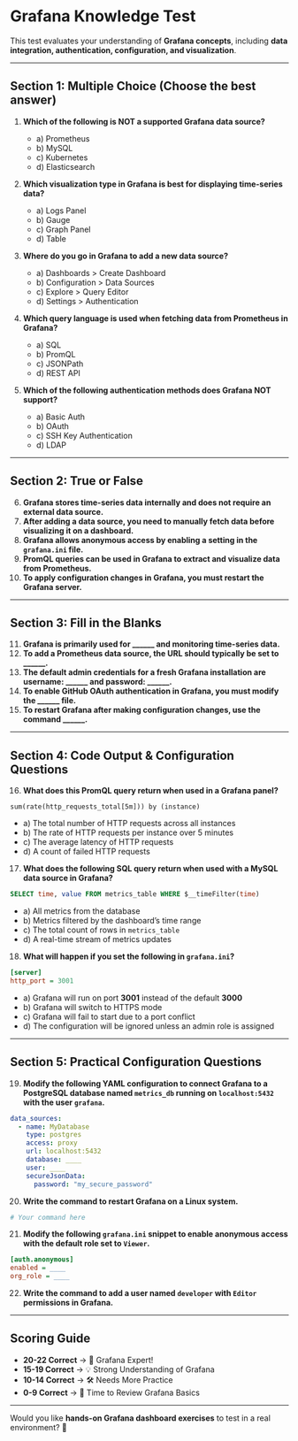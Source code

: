 # **Grafana Knowledge Test**  

This test evaluates your understanding of **Grafana concepts**, including **data integration, authentication, configuration, and visualization**.  

---

## **Section 1: Multiple Choice** (Choose the best answer)  

1. **Which of the following is NOT a supported Grafana data source?**  
   - a) Prometheus  
   - b) MySQL  
   - c) Kubernetes  
   - d) Elasticsearch  

2. **Which visualization type in Grafana is best for displaying time-series data?**  
   - a) Logs Panel  
   - b) Gauge  
   - c) Graph Panel  
   - d) Table  

3. **Where do you go in Grafana to add a new data source?**  
   - a) Dashboards > Create Dashboard  
   - b) Configuration > Data Sources  
   - c) Explore > Query Editor  
   - d) Settings > Authentication  

4. **Which query language is used when fetching data from Prometheus in Grafana?**  
   - a) SQL  
   - b) PromQL  
   - c) JSONPath  
   - d) REST API  

5. **Which of the following authentication methods does Grafana NOT support?**  
   - a) Basic Auth  
   - b) OAuth  
   - c) SSH Key Authentication  
   - d) LDAP  

---

## **Section 2: True or False**  

6. **Grafana stores time-series data internally and does not require an external data source.**  
7. **After adding a data source, you need to manually fetch data before visualizing it on a dashboard.**  
8. **Grafana allows anonymous access by enabling a setting in the `grafana.ini` file.**  
9. **PromQL queries can be used in Grafana to extract and visualize data from Prometheus.**  
10. **To apply configuration changes in Grafana, you must restart the Grafana server.**  

---

## **Section 3: Fill in the Blanks**  

11. **Grafana is primarily used for ______ and monitoring time-series data.**  
12. **To add a Prometheus data source, the URL should typically be set to ______.**  
13. **The default admin credentials for a fresh Grafana installation are username: ______ and password: ______.**  
14. **To enable GitHub OAuth authentication in Grafana, you must modify the ______ file.**  
15. **To restart Grafana after making configuration changes, use the command ______.**  

---

## **Section 4: Code Output & Configuration Questions**  

16. **What does this PromQL query return when used in a Grafana panel?**  
   ```promql
   sum(rate(http_requests_total[5m])) by (instance)
   ```
   - a) The total number of HTTP requests across all instances  
   - b) The rate of HTTP requests per instance over 5 minutes  
   - c) The average latency of HTTP requests  
   - d) A count of failed HTTP requests  

17. **What does the following SQL query return when used with a MySQL data source in Grafana?**  
   ```sql
   SELECT time, value FROM metrics_table WHERE $__timeFilter(time)
   ```
   - a) All metrics from the database  
   - b) Metrics filtered by the dashboard’s time range  
   - c) The total count of rows in `metrics_table`  
   - d) A real-time stream of metrics updates  

18. **What will happen if you set the following in `grafana.ini`?**  
   ```ini
   [server]
   http_port = 3001
   ```
   - a) Grafana will run on port **3001** instead of the default **3000**  
   - b) Grafana will switch to HTTPS mode  
   - c) Grafana will fail to start due to a port conflict  
   - d) The configuration will be ignored unless an admin role is assigned  

---

## **Section 5: Practical Configuration Questions**  

19. **Modify the following YAML configuration to connect Grafana to a PostgreSQL database named `metrics_db` running on `localhost:5432` with the user `grafana`.**  
   ```yaml
   data_sources:
     - name: MyDatabase
       type: postgres
       access: proxy
       url: localhost:5432
       database: ____
       user: ____
       secureJsonData:
         password: "my_secure_password"
   ```

20. **Write the command to restart Grafana on a Linux system.**  
   ```sh
   # Your command here
   ```

21. **Modify the following `grafana.ini` snippet to enable anonymous access with the default role set to `Viewer`.**  
   ```ini
   [auth.anonymous]
   enabled = ____
   org_role = ____
   ```

22. **Write the command to add a user named `developer` with `Editor` permissions in Grafana.**  

---

## **Scoring Guide**  
- **20-22 Correct** → 🎉 Grafana Expert!  
- **15-19 Correct** → 💡 Strong Understanding of Grafana  
- **10-14 Correct** → 🛠 Needs More Practice  
- **0-9 Correct** → 📖 Time to Review Grafana Basics  

---

Would you like **hands-on Grafana dashboard exercises** to test in a real environment? 🚀